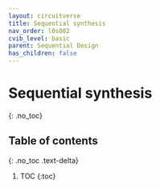 ```yaml
---
layout: circuitverse
title: Sequential synthesis
nav_order: l0s002
cvib_level: basic
parent: Sequential Design
has_children: false
---
```


# Sequential synthesis
{: .no_toc}

## Table of contents
{: .no_toc .text-delta}

1. TOC
{:toc}
